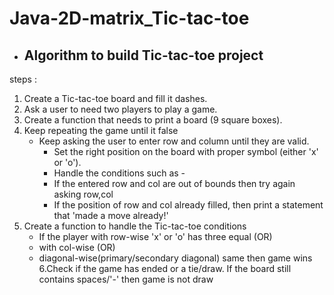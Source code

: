 # Java-2D-matrix_Tic-tac-toe

- Algorithm to build Tic-tac-toe project 
  --------------------------------------
steps :
1. Create a Tic-tac-toe board and fill it dashes.
2. Ask a user to need two players to play a game.
3. Create a function that needs to print a board (9 square boxes).
4. Keep repeating the game until it false 
   	- Keep asking the user to enter row and column until they are valid.
        - Set the right position on the board with proper symbol (either 'x' or 'o').
        - Handle the conditions such as -
		- If the entered row and col are out of bounds then try again asking row,col
		- If the position of row and col already filled, then print a statement that 'made a move already!'
5. Create a function to handle the Tic-tac-toe conditions
	- If the player with row-wise 'x' or 'o' has three equal (OR) 
	- with col-wise (OR)
	-  diagonal-wise(primary/secondary diagonal) same then game wins 
6.Check if the game has ended or a tie/draw. If the board still contains spaces/'-' then game is not draw
